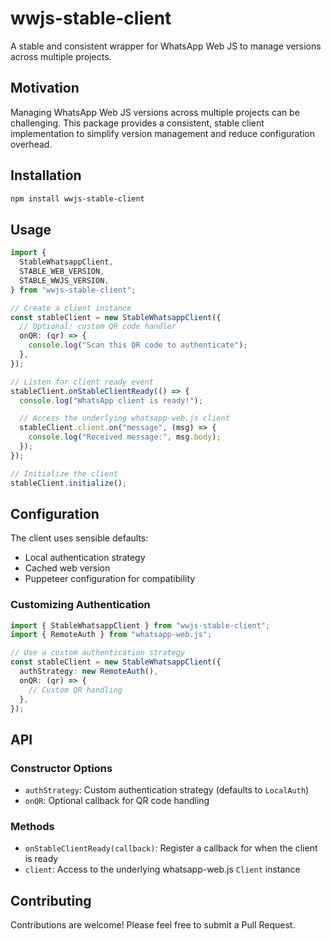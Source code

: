 # wwjs-stable-client

A stable and consistent wrapper for WhatsApp Web JS to manage versions across multiple projects.

## Motivation

Managing WhatsApp Web JS versions across multiple projects can be challenging. This package provides a consistent, stable client implementation to simplify version management and reduce configuration overhead.

## Installation

```bash
npm install wwjs-stable-client
```

## Usage

```typescript
import {
  StableWhatsappClient,
  STABLE_WEB_VERSION,
  STABLE_WWJS_VERSION,
} from "wwjs-stable-client";

// Create a client instance
const stableClient = new StableWhatsappClient({
  // Optional: custom QR code handler
  onQR: (qr) => {
    console.log("Scan this QR code to authenticate");
  },
});

// Listen for client ready event
stableClient.onStableClientReady(() => {
  console.log("WhatsApp client is ready!");

  // Access the underlying whatsapp-web.js client
  stableClient.client.on("message", (msg) => {
    console.log("Received message:", msg.body);
  });
});

// Initialize the client
stableClient.initialize();
```

## Configuration

The client uses sensible defaults:

- Local authentication strategy
- Cached web version
- Puppeteer configuration for compatibility

### Customizing Authentication

```typescript
import { StableWhatsappClient } from "wwjs-stable-client";
import { RemoteAuth } from "whatsapp-web.js";

// Use a custom authentication strategy
const stableClient = new StableWhatsappClient({
  authStrategy: new RemoteAuth(),
  onQR: (qr) => {
    // Custom QR handling
  },
});
```

## API

### Constructor Options

- `authStrategy`: Custom authentication strategy (defaults to `LocalAuth`)
- `onQR`: Optional callback for QR code handling

### Methods

- `onStableClientReady(callback)`: Register a callback for when the client is ready
- `client`: Access to the underlying whatsapp-web.js `Client` instance

## Contributing

Contributions are welcome! Please feel free to submit a Pull Request.
